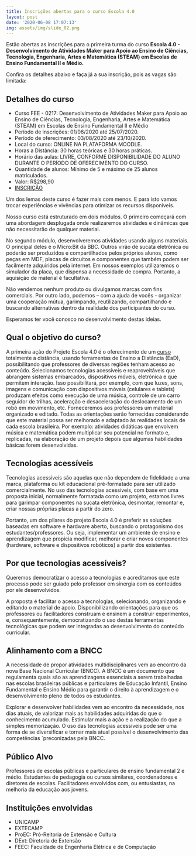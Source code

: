 ```yaml
---
title: Inscrições abertas para o curso Escola 4.0
layout: post
date: '2020-06-08 17:07:13'
img: assets/img/slide_02.png
---
```


Estão abertas as inscrições para o primeira turma do curso **Escola 4.0 - Desenvolvimento de Atividades Maker para Apoio ao Ensino de Ciências, Tecnologia, Engenharia, Artes e Matemática (STEAM) em Escolas de Ensino Fundamental II e Médio.**

Confira os detalhes abaixo e faça já a sua inscrição, pois as vagas são limitada:


## Detalhes do curso

* Curso FEE - 0217: Desenvolvimento de Atividades Maker para Apoio ao Ensino de Ciências, Tecnologia, Engenharia, Artes e Matemática (STEAM) em Escolas de Ensino Fundamental II e Médio
* Período de inscrições: 01/06/2020 até 25/07/2020.
* Período de oferecimento: 03/08/2020 até 23/10/2020.
* Local do curso: ONLINE NA PLATAFORMA MOODLE.
* Horas a Distância: 30 horas teóricas e 30 horas práticas.
* Horário das aulas: LIVRE, CONFORME DISPONIBILIDADE DO ALUNO DURANTE O PERÍODO DE OFERECIMENTO DO CURSO.
* Quantidade de alunos: Mínimo de 5 e máximo de 25 alunos matriculados.
* Valor: R$298,90
* [INSCRIÇÃO](https://www.extecamp.unicamp.br/dados.asp?sigla=%81g%DC%C2%5E%E0%DC%99&of=%F7%12%A8)

Um dos lemas deste curso é fazer mais com menos. E para isto vamos trocar experiências e vivências para otimizar os recursos disponíveis.

Nosso curso está estruturado em dois módulos. O primeiro começará com uma abordagem desplugada onde realizaremos atividades e dinâmicas que não necessitarão de qualquer material.

No segundo módulo, desenvolveremos atividades usando alguns materiais. O principal deles é o Micro:Bit da BBC. Outros virão de sucata eletrônica ou poderão ser produzidos e compartilhados pelos próprios alunos, como peças em MDF, placas de circuitos e componentes que também podem ser facilmente adquiridos pela internet. Em nossos exemplos utilizaremos o simulador da placa, que dispensa a necessidade de compra. Portanto, a aquisição de material é facultativa.

Não vendemos nenhum produto ou divulgamos marcas com fins comerciais. Por outro lado,  podemos – com a ajuda de vocês - organizar uma cooperação mútua,  garimpando, reutilizando, compartilhando e buscando alternativas dentro da realidade dos participantes do curso. 

Esperamos ter você conosco no desenvolvimento destas ideias.


## Qual o objetivo do curso?

A primeira ação do Projeto Escola 4.0 é o oferecimento de um [curso](https://www.extecamp.unicamp.br/dados.asp?sigla=%81g%DC%C2%5E%E0%DC%99&of=%F7%12%A8) totalmente a distância, usando ferramentas de Ensino a Distância (EaD), possibilitando que professores de diversas regiões tenham acesso ao conteúdo.
Selecionamos tecnologias acessíveis e reaproveitáveis que abrangem sistemas embarcados, dispositivos móveis, eletrônica e que permitem interação. Isso possibilitará, por exemplo, com que luzes, sons, imagens e comunicação com dispositivos móveis (celulares e tablets) produzam efeitos como execução de uma música, controle de um carro seguidor de trilhas, aceleração e desaceleração do deslocamento de um robô em movimento, etc. Forneceremos aos professores um material organizado e editado. Todas as orientações serão fornecidas considerando que este material possa ser melhorado e adaptado às realidades locais de cada escola brasileira. Por exemplo: atividades didáticas que envolvem música e matemática podem multiplicar seu potencial no formato e, replicadas, na elaboração de um projeto depois que algumas habilidades básicas forem desenvolvidas.


## Tecnologias acessíveis

Tecnologias acessíveis são aquelas que não dependem de fidelidade a uma marca, plataforma ou kit educacional pré-formatado para ser utilizado comercialmente. No uso das tecnologias acessíveis, com base em uma proposta inicial, normalmente formatada como um projeto, estamos livres para garimpar componentes na sucata eletrônica, desmontar, remontar e, criar nossas próprias placas a partir do zero.

Portanto, um dos pilares do projeto Escola 4.0 é preferir as soluções baseadas em software e hardware aberto, buscando o protagonismo dos estudantes/professores. Ou seja, implementar um ambiente de ensino e aprendizagem que propicia modificar, melhorar e criar novos componentes (hardware, software e dispositivos robóticos) a partir dos existentes.


## Por que tecnologias acessíveis?

Queremos democratizar o acesso a tecnologias e acreditamos que este processo pode ser guiado pelo professor em sinergia com os conteúdos por ele desenvolvidos.

A proposta é facilitar o acesso a tecnologias, selecionando, organizando e editando o material de apoio. Disponibilizando orientações para que os professores ou facilitadores construam e ensinem a construir experimentos, e, consequentemente, democratizando o uso destas ferramentas tecnológicas que podem ser integradas ao desenvolvimento do conteúdo curricular.


## Alinhamento com a BNCC

A necessidade de propor atividades multidisciplinares vem ao encontro da nova Base Nacional Curricular (BNCC). A BNCC é um documento que regulamenta quais são as aprendizagens essenciais a serem trabalhadas nas escolas brasileiras públicas e particulares de Educação Infantil, Ensino Fundamental e Ensino Médio para garantir o direito à aprendizagem e o desenvolvimento pleno de todos os estudantes.

Explorar e desenvolver habilidades vem ao encontro da necessidade, nos dias atuais, de valorizar mais as habilidades adquiridas do que o conhecimento acumulado. Estimular mais a ação e a realização do que a simples memorização. O uso das tecnologias acessíveis pode ser uma forma de se diversificar e tornar mais atual possível o desenvolvimento das competências ´preconizadas pela BNCC.


## Público Alvo

Professores de escolas públicas e particulares de ensino fundamental 2 e médio.
Estudantes de pedagogia ou cursos similares, coordenadores e diretores de escolas.
Facilitadores envolvidos com, ou entusiastas, na melhoria da educação aos jovens.


## Instituições envolvidas

- UNICAMP
- EXTECAMP
- ProEC: Pró-Reitoria de Extensão e Cultura
- DExt: Diretoria de Extensão
- FEEC: Faculdade de Engenharia Elétrica e de Computação
